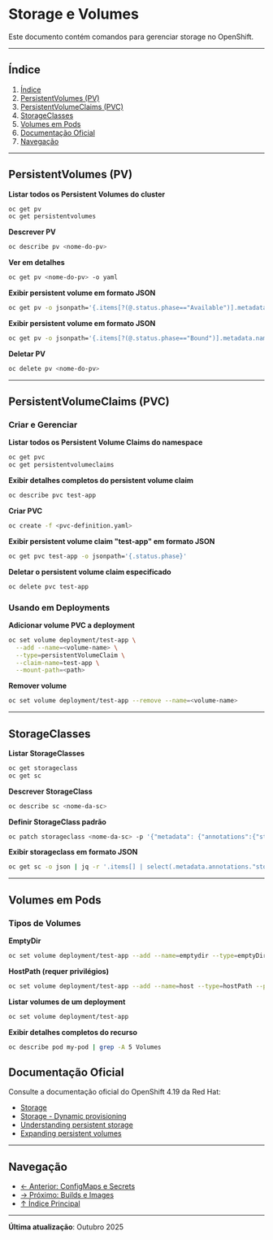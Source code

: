# Storage e Volumes

Este documento contém comandos para gerenciar storage no OpenShift.

---

## Índice

1. [Índice](#índice)
2. [PersistentVolumes (PV)](#persistentvolumes-(pv))
3. [PersistentVolumeClaims (PVC)](#persistentvolumeclaims-(pvc))
4. [StorageClasses](#storageclasses)
5. [Volumes em Pods](#volumes-em-pods)
6. [Documentação Oficial](#documentação-oficial)
7. [Navegação](#navegação)
---

## PersistentVolumes (PV)

**Listar todos os Persistent Volumes do cluster**

```bash
oc get pv
oc get persistentvolumes
```

**Descrever PV**

```bash ignore-test
oc describe pv <nome-do-pv>
```

**Ver em detalhes**

```bash ignore-test
oc get pv <nome-do-pv> -o yaml
```

**Exibir persistent volume em formato JSON**

```bash
oc get pv -o jsonpath='{.items[?(@.status.phase=="Available")].metadata.name}'
```

**Exibir persistent volume em formato JSON**

```bash
oc get pv -o jsonpath='{.items[?(@.status.phase=="Bound")].metadata.name}'
```

**Deletar PV**

```bash ignore-test
oc delete pv <nome-do-pv>
```

---

## PersistentVolumeClaims (PVC)

### Criar e Gerenciar
**Listar todos os Persistent Volume Claims do namespace**

```bash
oc get pvc
oc get persistentvolumeclaims
```

**Exibir detalhes completos do persistent volume claim**

```bash ignore-test
oc describe pvc test-app
```

**Criar PVC**

```bash ignore-test
oc create -f <pvc-definition.yaml>
```

**Exibir persistent volume claim "test-app" em formato JSON**

```bash ignore-test
oc get pvc test-app -o jsonpath='{.status.phase}'
```

**Deletar o persistent volume claim especificado**

```bash ignore-test
oc delete pvc test-app
```

### Usando em Deployments
**Adicionar volume PVC a deployment**

```bash ignore-test
oc set volume deployment/test-app \
  --add --name=<volume-name> \
  --type=persistentVolumeClaim \
  --claim-name=test-app \
  --mount-path=<path>
```

**Remover volume**

```bash ignore-test
oc set volume deployment/test-app --remove --name=<volume-name>
```

---

## StorageClasses

**Listar StorageClasses**

```bash
oc get storageclass
oc get sc
```

**Descrever StorageClass**

```bash ignore-test
oc describe sc <nome-da-sc>
```

**Definir StorageClass padrão**

```bash ignore-test
oc patch storageclass <nome-da-sc> -p '{"metadata": {"annotations":{"storageclass.kubernetes.io/is-default-class":"true"}}}'
```

**Exibir storageclass em formato JSON**

```bash ignore-test
oc get sc -o json | jq -r '.items[] | select(.metadata.annotations."storageclass.kubernetes.io/is-default-class"=="true") | .metadata.name'
```
---

## Volumes em Pods

### Tipos de Volumes
**EmptyDir**

```bash
oc set volume deployment/test-app --add --name=emptydir --type=emptyDir --mount-path=/emptydir
```

**HostPath (requer privilégios)**

```bash ignore-test
oc set volume deployment/test-app --add --name=host --type=hostPath --path=/data --mount-path=/data
```

**Listar volumes de um deployment**

```bash
oc set volume deployment/test-app
```

**Exibir detalhes completos do recurso**

```bash
oc describe pod my-pod | grep -A 5 Volumes
```

## Documentação Oficial

Consulte a documentação oficial do OpenShift 4.19 da Red Hat:

- <a href="https://docs.redhat.com/en/documentation/openshift_container_platform/4.19/html/storage">Storage</a>
- <a href="https://docs.redhat.com/en/documentation/openshift_container_platform/4.19/html/storage/dynamic-provisioning">Storage - Dynamic provisioning</a>
- <a href="https://docs.redhat.com/en/documentation/openshift_container_platform/4.19/html/storage/understanding-persistent-storage">Understanding persistent storage</a>
- <a href="https://docs.redhat.com/en/documentation/openshift_container_platform/4.19/html/storage/expanding-persistent-volumes">Expanding persistent volumes</a>
---


## Navegação

- [← Anterior: ConfigMaps e Secrets](07-configmaps-secrets.md)
- [→ Próximo: Builds e Images](09-builds-images.md)
- [↑ Índice Principal](README.md)

---

**Última atualização**: Outubro 2025
